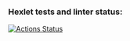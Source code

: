### Hexlet tests and linter status:
[![Actions Status](https://github.com/rumforweb/frontend-project-44/workflows/hexlet-check/badge.svg)](https://github.com/rumforweb/frontend-project-44/actions)